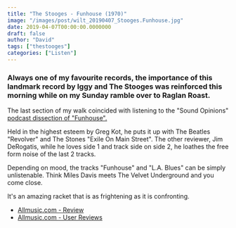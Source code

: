 ```yaml
---
title: "The Stooges - Funhouse (1970)"
image: "/images/post/wilt_20190407_Stooges.Funhouse.jpg"
date: 2019-04-07T00:00:00.0000000
draft: false
author: "David"
tags: ["thestooges"]
categories: ["Listen"]
---
```

### Always one of my favourite records, the importance of this landmark record by Iggy and The Stooges was reinforced this morning while on my Sunday ramble over to Raglan Roast.

 The last section of my walk coincided with listening to the "Sound Opinions" [podcast dissection of "Funhouse".](https://www.soundopinions.org/show/692/#thestooges)

 Held in the highest esteem by Greg Kot, he puts it up with The Beatles "Revolver" and The Stones "Exile On Main Street". The other reviewer, Jim DeRogatis, while he loves side 1 and track side on side 2, he loathes the free form noise of the last 2 tracks.

 Depending on mood, the tracks "Funhouse" and "L.A. Blues" can be simply unlistenable. Think Miles Davis meets The Velvet Underground and you come close.

 It's an amazing racket that is as frightening as it is confronting.

-  [Allmusic.com - Review](https://www.allmusic.com/album/fun-house-mw0000197626)
-  [Allmusic.com - User Reviews](https://www.allmusic.com/album/fun-house-mw0000197626/user-reviews)